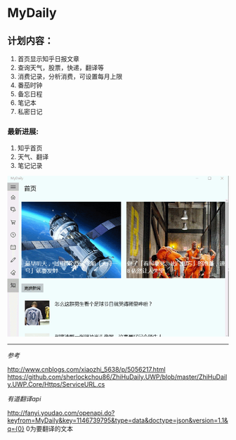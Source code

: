 # MyDaily

## 计划内容：

1. 首页显示知乎日报文章
2. 查询天气，股票，快递，翻译等
3. 消费记录，分析消费，可设置每月上限
4. 番茄时钟
5. 备忘日程
5. 笔记本
6. 私密日记


### 最新进展:
1. 知乎首页
2. 天气、翻译
3. 笔记记录

![](./image/Demo3.gif)


----

*参考*

http://www.cnblogs.com/xiaozhi_5638/p/5056217.html
https://github.com/sherlockchou86/ZhiHuDaily.UWP/blob/master/ZhiHuDaily.UWP.Core/Https/ServiceURL.cs

*有道翻译api*

http://fanyi.youdao.com/openapi.do?keyfrom=MyDaily&key=1146739795&type=data&doctype=json&version=1.1&q={0} 0为要翻译的文本